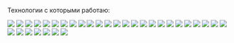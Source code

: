 Технологии с которыми работаю: 
<div>
<a>
<img src="https://img.shields.io/badge/python-3670A0?style=for-the-badge&logo=python&logoColor=ffdd54" />
</a>
<a>
<img src="https://img.shields.io/badge/Poetry-%233B82F6.svg?style=for-the-badge&logo=poetry&logoColor=0B3D8D" />
</a>
<a>
<img src="https://img.shields.io/badge/django-%23092E20.svg?style=for-the-badge&logo=django&logoColor=white" />
</a>
<a>
<img src="https://img.shields.io/badge/DJANGO-REST-ff1709?style=for-the-badge&logo=django&logoColor=white&color=ff1709&labelColor=gray" />
</a>
<a>
<img src="https://img.shields.io/badge/FastAPI-005571?style=for-the-badge&logo=fastapi" />
</a>
<a>
<img src="https://img.shields.io/badge/-Swagger-%23Clojure?style=for-the-badge&logo=swagger&logoColor=white" />
</a>
<a>
<img src="https://img.shields.io/badge/gitlab%20ci-%23181717.svg?style=for-the-badge&logo=gitlab&logoColor=white" />
</a>
<a>
<img src="https://img.shields.io/badge/gunicorn-%298729.svg?style=for-the-badge&logo=gunicorn&logoColor=white" />
</a>
<a>
<img src="https://img.shields.io/badge/nginx-%23009639.svg?style=for-the-badge&logo=nginx&logoColor=white" />
</a>

<a>
<img src="https://img.shields.io/badge/postgres-%23316192.svg?style=for-the-badge&logo=postgresql&logoColor=white" />
</a>
<a>
<img src="https://img.shields.io/badge/sqlite-%2307405e.svg?style=for-the-badge&logo=sqlite&logoColor=white" />
</a>
<a>
<img src="https://img.shields.io/badge/redis-%23DD0031.svg?style=for-the-badge&logo=redis&logoColor=white" />
</a>
<a>
<img src="https://img.shields.io/badge/celery-%23a9cc54.svg?style=for-the-badge&logo=celery&logoColor=ddf4a4" />
</a>
<a>
<img src="https://img.shields.io/badge/docker-%230db7ed.svg?style=for-the-badge&logo=docker&logoColor=white" />
</a>
<a>
<img src="https://img.shields.io/badge/iohttp-%232C5bb4.svg?style=for-the-badge&logo=aiohttp&logoColor=white" />
</a>
<a>
<img src="https://img.shields.io/badge/Socket.io-black?style=for-the-badge&logo=socket.io&badgeColor=010101" />
</a>
<a>
<img src="https://img.shields.io/badge/Postman-FF6C37?style=for-the-badge&logo=postman&logoColor=white" />
</a>
<a>
<img src="https://img.shields.io/badge/css3-%231572B6.svg?style=for-the-badge&logo=css3&logoColor=white" />
</a>
<a>
<img src="https://img.shields.io/badge/html5-%23E34F26.svg?style=for-the-badge&logo=html5&logoColor=white" />
</a>
<a>
<img src="https://img.shields.io/badge/JWT-black?style=for-the-badge&logo=JSON%20web%20tokens" />
</a>
<a>
<img src="https://img.shields.io/badge/yaml-%23ffffff.svg?style=for-the-badge&logo=yaml&logoColor=151515" />
</a>
<a>
<img src="https://img.shields.io/badge/github-%23121011.svg?style=for-the-badge&logo=github&logoColor=white" />
</a>
<a>
<img src="https://img.shields.io/badge/git-%23F05033.svg?style=for-the-badge&logo=git&logoColor=white" />
</a>
<a>
<img src="https://img.shields.io/badge/gitlab-%23181717.svg?style=for-the-badge&logo=gitlab&logoColor=white" />
</a>
<a>
<img src="https://img.shields.io/badge/shell_script-%23121011.svg?style=for-the-badge&logo=gnu-bash&logoColor=white" />
</a>
<a>
<img src="https://img.shields.io/badge/mac%20os-000000?style=for-the-badge&logo=macos&logoColor=F0F0F0" />
</a>
<a>
<img src="https://img.shields.io/badge/Linux-FCC624?style=for-the-badge&logo=linux&logoColor=black" />
</a>
<a>
<img src="https://img.shields.io/badge/Ubuntu-E95420?style=for-the-badge&logo=ubuntu&logoColor=white" />
</a>
<a>
<img src="https://img.shields.io/badge/Windows-0078D6?style=for-the-badge&logo=windows&logoColor=white" />
</a>
<a>
<img src="https://img.shields.io/badge/pycharm-143?style=for-the-badge&logo=pycharm&logoColor=black&color=black&labelColor=green" />
</a>
<a>
<img src="https://img.shields.io/badge/Visual%20Studio%20Code-0078d7.svg?style=for-the-badge&logo=visual-studio-code&logoColor=white" />
</a>
<a>
<img src="https://img.shields.io/badge/-Stackoverflow-FE7A16?style=for-the-badge&logo=stack-overflow&logoColor=white" />
</a>
</div>


<!---
aukhadieva/aukhadieva is a ✨ special ✨ repository because its `README.md` (this file) appears on your GitHub profile.
You can click the Preview link to take a look at your changes.
--->
